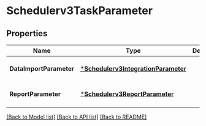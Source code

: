 # Schedulerv3TaskParameter

## Properties
Name | Type | Description | Notes
------------ | ------------- | ------------- | -------------
**DataImportParameter** | [***Schedulerv3IntegrationParameter**](schedulerv3IntegrationParameter.md) |  | [optional] [default to null]
**ReportParameter** | [***Schedulerv3ReportParameter**](schedulerv3ReportParameter.md) |  | [optional] [default to null]

[[Back to Model list]](../README.md#documentation-for-models) [[Back to API list]](../README.md#documentation-for-api-endpoints) [[Back to README]](../README.md)

